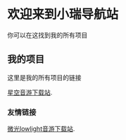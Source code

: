 # 欢迎来到小瑞导航站

你可以在这找到我的所有项目

## 我的项目

这里是我的所有项目的链接

[星空音游下载站](https://henryxiaorui.github.io/star-download/).

### 友情链接

[微光lowlight音游下载站](https://616.sb/).
